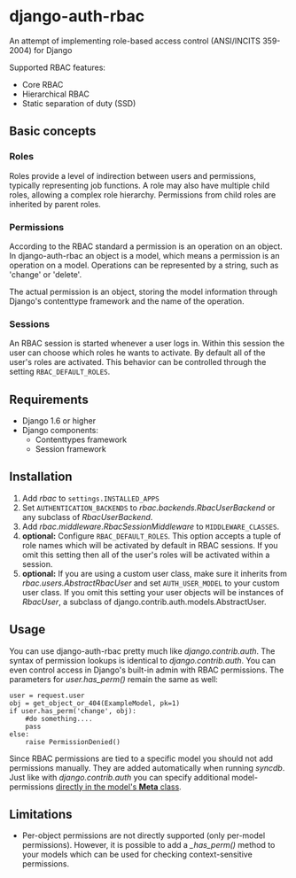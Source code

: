 django-auth-rbac
================

An attempt of implementing role-based access control (ANSI/INCITS 359-2004) for Django

Supported RBAC features:

* Core RBAC
* Hierarchical RBAC
* Static separation of duty (SSD)

Basic concepts
--------------
### Roles
Roles provide a level of indirection between users and permissions, typically representing job functions. A role may also have multiple child roles, allowing a complex role hierarchy. Permissions from child roles are inherited by parent roles.

### Permissions
According to the RBAC standard a permission is an operation on an object. In django-auth-rbac an object is a model, which means a permission is an operation on a model. Operations can be represented by a string, such as 'change' or 'delete'.

The actual permission is an object, storing the model information through Django's contenttype framework and the name of the operation.

### Sessions
An RBAC session is started whenever a user logs in. Within this session the user can choose which roles he wants to activate. By default all of the user's roles are activated. This behavior can be controlled through the setting `RBAC_DEFAULT_ROLES`.

Requirements
------------
* Django 1.6 or higher
* Django components:
    - Contenttypes framework
    - Session framework

Installation
------------
1. Add *rbac* to `settings.INSTALLED_APPS`
2. Set `AUTHENTICATION_BACKENDS` to *rbac.backends.RbacUserBackend* or any subclass of *RbacUserBackend*.
3. Add *rbac.middleware.RbacSessionMiddleware* to `MIDDLEWARE_CLASSES`.
4. **optional:** Configure `RBAC_DEFAULT_ROLES`. This option accepts a tuple of role names which will be activated by default in RBAC sessions. If you omit this setting then all of the user's roles will be activated within a session.
5. **optional:** If you are using a custom user class, make sure it inherits from *rbac.users.AbstractRbacUser* and set `AUTH_USER_MODEL` to your custom user class. If you omit this setting your user objects will be instances of *RbacUser*, a subclass of django.contrib.auth.models.AbstractUser.


Usage
-----
You can use django-auth-rbac pretty much like *django.contrib.auth*. The syntax of permission lookups is identical to *django.contrib.auth*. You can even control access in Django's built-in admin with RBAC permissions. The parameters for *user.has_perm()* remain the same as well:

    user = request.user
    obj = get_object_or_404(ExampleModel, pk=1)
    if user.has_perm('change', obj):
        #do something....
        pass
    else:
        raise PermissionDenied()


Since RBAC permissions are tied to a specific model you should not add permissions manually. They are added automatically when running *syncdb*. Just like with *django.contrib.auth* you can specify additional model-permissions [directly in the model's **Meta** class](http://docs.djangoproject.com/en/1.5/ref/models/options/#permissions).


Limitations
-----------
* Per-object permissions are not directly supported (only per-model permissions). However, it is possible to add a *_has_perm()* method to your models which can be used for checking context-sensitive permissions.


